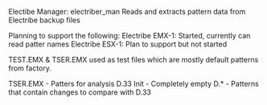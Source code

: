 Electibe Manager: electriber_man
  Reads and extracts pattern data from Electribe backup files

Planning to support the following:
   Electribe EMX-1: Started, currently can read patter names
   Electribe ESX-1: Plan to support but not started

TEST.EMX & TSER.EMX used as test files which are mostly default patterns from factory.

TSER.EMX - Patters for analysis
   D.33 Init - Completely empty
   D.* - Patterns that contain changes to compare with D.33
